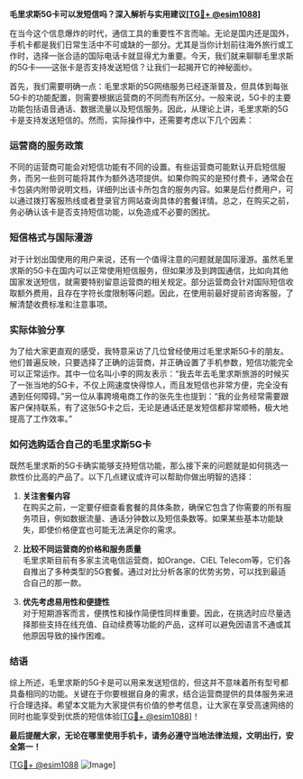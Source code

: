 **毛里求斯5G卡可以发短信吗？深入解析与实用建议[[TG💪+ @esim1088](https://t.me/s/esim1088)]**

在当今这个信息爆炸的时代，通信工具的重要性不言而喻。无论是国内还是国外，手机卡都是我们日常生活中不可或缺的一部分。尤其是当你计划前往海外旅行或工作时，选择一张合适的国际电话卡就显得尤为重要。今天，我们就来聊聊毛里求斯的5G卡——这张卡是否支持发送短信？让我们一起揭开它的神秘面纱。

首先，我们需要明确一点：毛里求斯的5G网络服务已经逐渐普及，但具体到每张5G卡的功能配置，则需要根据运营商的不同而有所区分。一般来说，5G卡的主要功能包括语音通话、数据流量以及短信服务。因此，从理论上讲，毛里求斯的5G卡是支持发送短信的。然而，实际操作中，还需要考虑以下几个因素：

### **运营商的服务政策**
不同的运营商可能会对短信功能有不同的设置。有些运营商可能默认开启短信服务，而另一些则可能将其作为额外选项提供。如果你购买的是预付费卡，通常会在卡包装内附带说明文档，详细列出该卡所包含的服务内容。如果是后付费用户，可以通过拨打客服热线或者登录官方网站查询具体的套餐详情。总之，在购买之前，务必确认该卡是否支持短信功能，以免造成不必要的困扰。

### **短信格式与国际漫游**
对于计划出国使用的用户来说，还有一个值得注意的问题就是国际漫游。虽然毛里求斯的5G卡在国内可以正常使用短信服务，但如果涉及到跨国通信，比如向其他国家发送短信，就需要特别留意运营商的相关规定。部分运营商会针对国际短信收取额外费用，且存在字符长度限制等问题。因此，在使用前最好提前咨询客服，了解清楚收费标准和注意事项。

### **实际体验分享**
为了给大家更直观的感受，我特意采访了几位曾经使用过毛里求斯5G卡的朋友。他们普遍反映，只要选择了正确的运营商，并正确设置了手机参数，短信功能完全可以正常运作。其中一位名叫小李的网友表示：“我去年去毛里求斯旅游的时候买了一张当地的5G卡，不仅上网速度快得惊人，而且发短信也非常方便，完全没有遇到任何障碍。”另一位从事跨境电商工作的张先生也提到：“我的业务经常需要跟客户保持联系，有了这张5G卡之后，无论是通话还是发短信都非常顺畅，极大地提高了工作效率。”

### **如何选购适合自己的毛里求斯5G卡**
既然毛里求斯的5G卡确实能够支持短信功能，那么接下来的问题就是如何挑选一款性价比高的产品了。以下几点建议或许可以帮助你做出明智的选择：

1. **关注套餐内容**  
   在购买之前，一定要仔细查看套餐的具体条款，确保它包含了你需要的所有服务项目，例如数据流量、通话分钟数以及短信条数等。如果某些基本功能缺失，即使价格便宜也可能无法满足你的需求。

2. **比较不同运营商的价格和服务质量**  
   毛里求斯目前有多家主流电信运营商，如Orange、CIEL Telecom等，它们各自推出了多种类型的5G套餐。通过对比分析各家的优势劣势，可以找到最适合自己的那一款。

3. **优先考虑易用性和便捷性**  
   对于短期游客而言，便携性和操作简便性同样重要。因此，在挑选时应尽量选择那些支持在线充值、自动续费等功能的产品，这样可以避免因语言不通或其他原因导致的操作困难。

### **结语**
综上所述，毛里求斯的5G卡是可以用来发送短信的，但这并不意味着所有型号都具备相同的功能。关键在于你要根据自身的需求，结合运营商提供的具体服务来进行合理选择。希望本文能为大家提供有价值的参考信息，让大家在享受高速网络的同时也能享受到优质的短信体验[[TG💪+ @esim1088](https://t.me/s/esim1088)]！

**最后提醒大家，无论在哪里使用手机卡，请务必遵守当地法律法规，文明出行，安全第一！**

[[TG💪+ @esim1088](https://t.me/s/esim1088) ![Image](https://i.postimg.cc/4NQfJmqS/Snipaste-2025-05-13-00-14-12.png)]